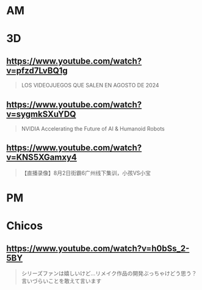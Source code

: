 # AM
# 3D

## https://www.youtube.com/watch?v=pfzd7LvBQ1g

>  LOS VIDEOJUEGOS QUE SALEN EN AGOSTO DE 2024 

## https://www.youtube.com/watch?v=sygmkSXuYDQ

> NVIDIA Accelerating the Future of AI & Humanoid Robots 

## https://www.youtube.com/watch?v=KNS5XGamxy4

> 【直播录像】8月2日街霸6广州线下集训，小孩VS小宝 

# PM
# Chicos

## https://www.youtube.com/watch?v=h0bSs_2-5BY

> シリーズファンは嬉しいけど…リメイク作品の開発ぶっちゃけどう思う？言いづらいことを敢えて言います 
